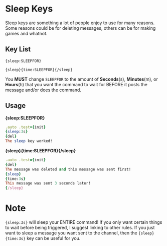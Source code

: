 # Sleep Keys
Sleep keys are something a lot of people enjoy to use for many reasons. Some reasons could be for deleting messages, others can be for making games and whatnot.

## Key List
`{sleep:SLEEPFOR}`

`{sleep}{time:SLEEPFOR}{/sleep}`

You **MUST** change `SLEEPFOR` to the amount of **Seconds**(s), **Minutes**(m), or **Hours**(h) that you want the command to wait for BEFORE it posts the message and/or does the command.


## Usage
**{sleep:SLEEPFOR}**
```ruby
.auto .test={init}
{sleep:3s}
{del}
The sleep key worked!
```

**{sleep}{time:SLEEPFOR}{/sleep}**
```ruby
.auto .test={init}
{del}
The message was deleted and this message was sent first!
{sleep}
{time:3s}
This message was sent 3 seconds later!
{/sleep}
```

# Note
`{sleep:3s}` will sleep your ENTIRE command! If you only want certain things to wait before being triggered, I suggest linking to other rules. If you just want to sleep a message you want sent to the channel, then the `{sleep}{time:3s}` key can be useful for you.